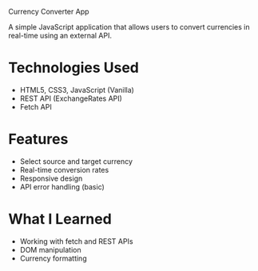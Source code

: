  Currency Converter App

A simple JavaScript application that allows users to convert currencies in real-time using an external API.

#  Technologies Used
- HTML5, CSS3, JavaScript (Vanilla)
- REST API (ExchangeRates API)
- Fetch API

# Features
- Select source and target currency
- Real-time conversion rates
- Responsive design
- API error handling (basic)

# What I Learned
- Working with fetch and REST APIs
- DOM manipulation
- Currency formatting
